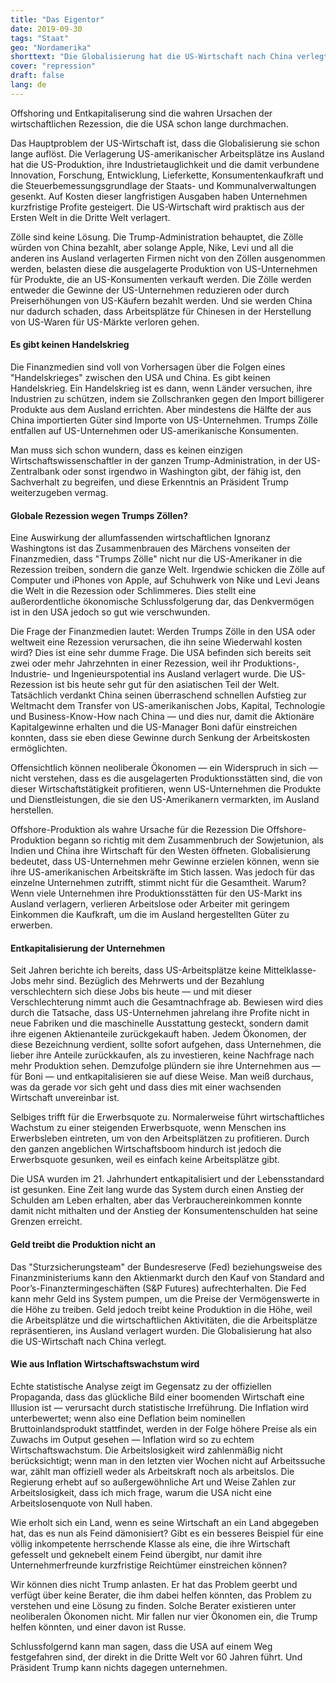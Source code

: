 ```yaml
---
title: "Das Eigentor"
date: 2019-09-30
tags: "Staat"
geo: "Nordamerika"
shorttext: "Die Globalisierung hat die US-Wirtschaft nach China verlegt."
cover: "repression"
draft: false
lang: de
---
```


Offshoring und Entkapitaliserung sind die wahren Ursachen der wirtschaftlichen Rezession, die die USA schon lange durchmachen.

Das Hauptproblem der US-Wirtschaft ist, dass die Globalisierung sie schon lange auflöst. Die Verlagerung US-amerikanischer Arbeitsplätze ins Ausland hat die US-Produktion, ihre Industrietauglichkeit und die damit verbundene Innovation, Forschung, Entwicklung, Lieferkette, Konsumentenkaufkraft und die Steuerbemessungsgrundlage der Staats- und Kommunalverwaltungen gesenkt. Auf Kosten dieser langfristigen Ausgaben haben Unternehmen kurzfristige Profite gesteigert. Die US-Wirtschaft wird praktisch aus der Ersten Welt in die Dritte Welt verlagert.

Zölle sind keine Lösung. Die Trump-Administration behauptet, die Zölle würden von China bezahlt, aber solange Apple, Nike, Levi und all die anderen ins Ausland verlagerten Firmen nicht von den Zöllen ausgenommen werden, belasten diese die ausgelagerte Produktion von US-Unternehmen für Produkte, die an US-Konsumenten verkauft werden. Die Zölle werden entweder die Gewinne der US-Unternehmen reduzieren oder durch Preiserhöhungen von US-Käufern bezahlt werden. Und sie werden China nur dadurch schaden, dass Arbeitsplätze für Chinesen in der Herstellung von US-Waren für US-Märkte verloren gehen.

#### Es gibt keinen Handelskrieg

Die Finanzmedien sind voll von Vorhersagen über die Folgen eines "Handelskrieges" zwischen den USA und China. Es gibt keinen Handelskrieg. Ein Handelskrieg ist es dann, wenn Länder versuchen, ihre Industrien zu schützen, indem sie Zollschranken gegen den Import billigerer Produkte aus dem Ausland errichten. Aber mindestens die Hälfte der aus China importierten Güter sind Importe von US-Unternehmen. Trumps Zölle entfallen auf US-Unternehmen oder US-amerikanische Konsumenten.

Man muss sich schon wundern, dass es keinen einzigen Wirtschaftswissenschaftler in der ganzen Trump-Administration, in der US-Zentralbank oder sonst irgendwo in Washington gibt, der fähig ist, den Sachverhalt zu begreifen, und diese Erkenntnis an Präsident Trump weiterzugeben vermag.

#### Globale Rezession wegen Trumps Zöllen?

Eine Auswirkung der allumfassenden wirtschaftlichen Ignoranz Washingtons ist das Zusammenbrauen des Märchens vonseiten der Finanzmedien, dass "Trumps Zölle" nicht nur die US-Amerikaner in die Rezession treiben, sondern die ganze Welt. Irgendwie schicken die Zölle auf Computer und iPhones von Apple, auf Schuhwerk von Nike und Levi Jeans die Welt in die Rezession oder Schlimmeres. Dies stellt eine außerordentliche ökonomische Schlussfolgerung dar, das Denkvermögen ist in den USA jedoch so gut wie verschwunden.

Die Frage der Finanzmedien lautet: Werden Trumps Zölle in den USA oder weltweit eine Rezession verursachen, die ihn seine Wiederwahl kosten wird? Dies ist eine sehr dumme Frage. Die USA befinden sich bereits seit zwei oder mehr Jahrzehnten in einer Rezession, weil ihr Produktions-, Industrie- und Ingenieurspotential ins Ausland verlagert wurde. Die US-Rezession ist bis heute sehr gut für den asiatischen Teil der Welt. Tatsächlich verdankt China seinen überraschend schnellen Aufstieg zur Weltmacht dem Transfer von US-amerikanischen Jobs, Kapital, Technologie und Business-Know-How nach China — und dies nur, damit die Aktionäre Kapitalgewinne erhalten und die US-Manager Boni dafür einstreichen konnten, dass sie eben diese Gewinne durch Senkung der Arbeitskosten ermöglichten.

Offensichtlich können neoliberale Ökonomen — ein Widerspruch in sich — nicht verstehen, dass es die ausgelagerten Produktionsstätten sind, die von dieser Wirtschaftstätigkeit profitieren, wenn US-Unternehmen die Produkte und Dienstleistungen, die sie den US-Amerikanern vermarkten, im Ausland herstellen.

Offshore-Produktion als wahre Ursache für die Rezession
Die Offshore-Produktion begann so richtig mit dem Zusammenbruch der Sowjetunion, als Indien und China ihre Wirtschaft für den Westen öffneten. Globalisierung bedeutet, dass US-Unternehmen mehr Gewinne erzielen können, wenn sie ihre US-amerikanischen Arbeitskräfte im Stich lassen. Was jedoch für das einzelne Unternehmen zutrifft, stimmt nicht für die Gesamtheit. Warum? Wenn viele Unternehmen ihre Produktionsstätten für den US-Markt ins Ausland verlagern, verlieren Arbeitslose oder Arbeiter mit geringem Einkommen die Kaufkraft, um die im Ausland hergestellten Güter zu erwerben.

#### Entkapitalisierung der Unternehmen

Seit Jahren berichte ich bereits, dass US-Arbeitsplätze keine Mittelklasse-Jobs mehr sind. Bezüglich des Mehrwerts und der Bezahlung verschlechtern sich diese Jobs bis heute — und mit dieser Verschlechterung nimmt auch die Gesamtnachfrage ab. Bewiesen wird dies durch die Tatsache, dass US-Unternehmen jahrelang ihre Profite nicht in neue Fabriken und die maschinelle Ausstattung gesteckt, sondern damit ihre eigenen Aktienanteile zurückgekauft haben. Jedem Ökonomen, der diese Bezeichnung verdient, sollte sofort aufgehen, dass Unternehmen, die lieber ihre Anteile zurückkaufen, als zu investieren, keine Nachfrage nach mehr Produktion sehen. Demzufolge plündern sie ihre Unternehmen aus — für Boni — und entkapitalisieren sie auf diese Weise. Man weiß durchaus, was da gerade vor sich geht und dass dies mit einer wachsenden Wirtschaft unvereinbar ist.

Selbiges trifft für die Erwerbsquote zu. Normalerweise führt wirtschaftliches Wachstum zu einer steigenden Erwerbsquote, wenn Menschen ins Erwerbsleben eintreten, um von den Arbeitsplätzen zu profitieren. Durch den ganzen angeblichen Wirtschaftsboom hindurch ist jedoch die Erwerbsquote gesunken, weil es einfach keine Arbeitsplätze gibt.

Die USA wurden im 21. Jahrhundert entkapitalisiert und der Lebensstandard ist gesunken. Eine Zeit lang wurde das System durch einen Anstieg der Schulden am Leben erhalten, aber das Verbrauchereinkommen konnte damit nicht mithalten und der Anstieg der Konsumentenschulden hat seine Grenzen erreicht.

#### Geld treibt die Produktion nicht an

Das "Sturzsicherungsteam" der Bundesreserve (Fed) beziehungsweise des Finanzministeriums kann den Aktienmarkt durch den Kauf von Standard and Poor’s-Finanztermingeschäften (S&P Futures) aufrechterhalten. Die Fed kann mehr Geld ins System pumpen, um die Preise der Vermögenswerte in die Höhe zu treiben. Geld jedoch treibt keine Produktion in die Höhe, weil die Arbeitsplätze und die wirtschaftlichen Aktivitäten, die die Arbeitsplätze repräsentieren, ins Ausland verlagert wurden. Die Globalisierung hat also die US-Wirtschaft nach China verlegt.

#### Wie aus Inflation Wirtschaftswachstum wird


Echte statistische Analyse zeigt im Gegensatz zu der offiziellen Propaganda, dass das glückliche Bild einer boomenden Wirtschaft eine Illusion ist — verursacht durch statistische Irreführung. Die Inflation wird unterbewertet; wenn also eine Deflation beim nominellen Bruttoinlandsprodukt stattfindet, werden in der Folge höhere Preise als ein Zuwachs im Output gesehen — Inflation wird so zu echtem Wirtschaftswachstum. Die Arbeitslosigkeit wird zahlenmäßig nicht berücksichtigt; wenn man in den letzten vier Wochen nicht auf Arbeitssuche war, zählt man offiziell weder als Arbeitskraft noch als arbeitslos. Die Regierung erhebt auf so außergewöhnliche Art und Weise Zahlen zur Arbeitslosigkeit, dass ich mich frage, warum die USA nicht eine Arbeitslosenquote von Null haben.

Wie erholt sich ein Land, wenn es seine Wirtschaft an ein Land abgegeben hat, das es nun als Feind dämonisiert? Gibt es ein besseres Beispiel für eine völlig inkompetente herrschende Klasse als eine, die ihre Wirtschaft gefesselt und geknebelt einem Feind übergibt, nur damit ihre Unternehmerfreunde kurzfristige Reichtümer einstreichen können?

Wir können dies nicht Trump anlasten. Er hat das Problem geerbt und verfügt über keine Berater, die ihm dabei helfen könnten, das Problem zu verstehen und eine Lösung zu finden. Solche Berater existieren unter neoliberalen Ökonomen nicht. Mir fallen nur vier Ökonomen ein, die Trump helfen könnten, und einer davon ist Russe.

Schlussfolgernd kann man sagen, dass die USA auf einem Weg festgefahren sind, der direkt in die Dritte Welt vor 60 Jahren führt. Und Präsident Trump kann nichts dagegen unternehmen.
